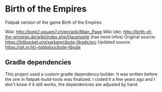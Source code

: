 # Birth of the Empires

Flatpak version of the game Birth of the Empires

Wiki: <http://bote2.square7.ch/en/wiki/Main_Page>
Wiki (de): <http://birth-of-the-empires.de/wiki/index.php/Hauptseite> (has more infos)
Original source: <https://bitbucket.org/sarkanyi/bote-libgdx/src>
Updated source: <https://git.sr.ht/~tobtobxx/bote-libgdx>

## Gradle dependencies

This project used a custom gradle dependency builder. It was written before the
one in flatpak-build-tools was finalized. I coded it a few years ago and I
don't know if it still works, the dependencies are adjusted by hand.
